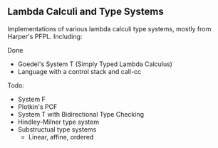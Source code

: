 ## Lambda Calculi and Type Systems

Implementations of various lambda calculi type systems, mostly from Harper's PFPL. Including:

Done

* Goedel's System T (Simply Typed Lambda Calculus)
* Language with a control stack and call-cc

Todo:

* System F
* Plotkin's PCF
* System T with Bidirectional Type Checking
* Hindley-Milner type system
* Substructual type systems
  * Linear, affine, ordered
